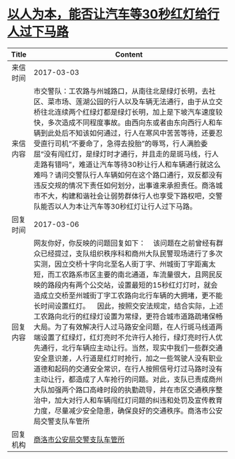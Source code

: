 # [以人为本，能否让汽车等30秒红灯给行人过下马路](http://www.shangluo.gov.cn/zmhd/ldxxxx.jsp?urltype=leadermail.LeaderMailContentUrl&wbtreeid=1112&leadermailid=4017)

| Title |                                                                                                                                                                                                                                         Content                                                                                                                                                                                                                                          |
|:-----:|------------------------------------------------------------------------------------------------------------------------------------------------------------------------------------------------------------------------------------------------------------------------------------------------------------------------------------------------------------------------------------------------------------------------------------------------------------------------------------------|
| 来信时间  | 2017-03-03                                                                                                                                                                                                                                                                                                                                                                                                                                                                               |
| 来信内容  | 市交警队：工农路与州城路口，从南往北是绿灯长明，去社区、菜市场、莲湖公园的行人以及车辆无法通行，由于从立交桥往北连续两个红绿灯都是绿灯长明，加上是下坡汽车速度较快，多次造成不同程度事故。由西向东或者由东向西行人和车辆到此处后不知该如何通过，行人在寒风中苦苦等待，还要忍受直行司机“不要命了，急得去投胎”的辱骂，行人满脸委屈“没有闯红灯，是绿灯时才通行，并且走的是斑马线，行人走路有错吗”，难道让汽车等待30秒让行人和车辆通行就这么难吗？请问交警队行人车辆如何在这个路口通行，双反都没有违反交规的情况下责任如何划分，出事谁来承担责任。商洛城市不大，构建和谐社会让弱势群体行人也享受下路权吧，交警队能否以人为本让汽车等30秒红灯让行人过下马路。                                                                                                                                                         |
| 回复时间  | 2017-03-06                                                                                                                                                                                                                                                                                                                                                                                                                                                                               |
| 回复内容  | 网友你好，你反映的问题回复如下：    该问题在之前曾经有群众已经提过，支队组织秩序科和商州大队民警现场进行了多次实测，因立交桥十字向北至名人街丁字、州城街丁字距离太短，而工农路系市区主要的南北通道，车流量很大，且网民反映的路段内有两个公交站，设置最短的15秒红灯灯时，就会造成立交桥至州城街丁字工农路向北行车辆的大拥堵，更不能长时间设置红灯。    因此，按照交安法规定，结合实际，上述工农路向北行的红绿灯设置为常绿，更符合城市道路疏堵保畅大局。为了有效解决行人过马路安全问题，在人行斑马线道两端设置了红绿灯，红灯亮时不允许行人抢行，绿灯亮时行人优先通行，北行车辆应主动让行。当然，现实中我们一些群交通安全意识差，人行道是红灯时抢行，加之一些驾驶人没有职业道德和起码的交通安全常识，在行人按照信号灯过马路时没有主动让行，都造成了人车抢行的问题。对此，支队已责成商州大队加强两个路口高峰时段的执勤疏导，并在市区交通秩序整治中，加大对行人和车辆闯红灯问题的纠违和处罚及宣传教育力度，尽量减少安全隐患，确保良好的交通秩序。商洛市公安局交警支队车管所 |
| 回复机构  | [商洛市公安局交警支队车管所](../../category/agencies/商洛市公安局交警支队车管所.md)                                                                                                                                                                                                                                                                                                                                                                                                                                |